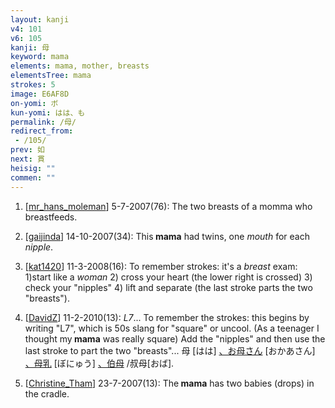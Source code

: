 ```yaml
---
layout: kanji
v4: 101
v6: 105
kanji: 母
keyword: mama
elements: mama, mother, breasts
elementsTree: mama
strokes: 5
image: E6AF8D
on-yomi: ボ
kun-yomi: はは、も
permalink: /母/
redirect_from:
 - /105/
prev: 如
next: 貫
heisig: ""
commen: ""
---
```


1) [<a href="http://kanji.koohii.com/profile/mr_hans_moleman">mr_hans_moleman</a>] 5-7-2007(76): The two breasts of a momma who breastfeeds.

2) [<a href="http://kanji.koohii.com/profile/gaijinda">gaijinda</a>] 14-10-2007(34): This<strong> mama</strong> had twins, one <em>mouth</em> for each <em>nipple</em>.

3) [<a href="http://kanji.koohii.com/profile/kat1420">kat1420</a>] 11-3-2008(16): To remember strokes: it&#039;s a <em>breast</em> exam: 1)start like a <em>woman</em> 2) cross your heart (the lower right is crossed) 3) check your &quot;nipples&quot; 4) lift and separate (the last stroke parts the two &quot;breasts&quot;).

4) [<a href="http://kanji.koohii.com/profile/DavidZ">DavidZ</a>] 11-2-2010(13): <em>L7</em>... To remember the strokes: this begins by writing &quot;L7&quot;, which is 50s slang for &quot;square&quot; or uncool. (As a teenager I thought my<strong> mama</strong> was really square) Add the &quot;nipples&quot; and then use the last stroke to part the two &quot;breasts&quot;... 母 [はは] <a href="midori://search?text=、お母さん">、お母さん</a> [おかあさん] <a href="midori://search?text=、母乳">、母乳</a> [ぼにゅう] <a href="midori://search?text=、伯母">、伯母</a> /叔母[おば].

5) [<a href="http://kanji.koohii.com/profile/Christine_Tham">Christine_Tham</a>] 23-7-2007(13): The<strong> mama</strong> has two babies (drops) in the cradle.

